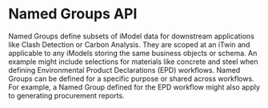 # Named Groups API

Named Groups define subsets of iModel data for downstream applications like Clash Detection or Carbon Analysis. They are scoped at an iTwin and applicable to any iModels storing the same business objects or schema. An example might include selections for materials like concrete and steel when defining Environmental Product Declarations (EPD) workflows. Named Groups can be defined for a specific purpose or shared across workflows. For example, a Named Group defined for the EPD workflow might also apply to generating procurement reports.